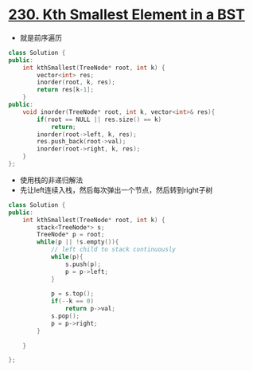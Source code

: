 # [230. Kth Smallest Element in a BST](https://leetcode.com/problems/kth-smallest-element-in-a-bst/?tab=Solutions)

* 就是前序遍历

```C++
class Solution {
public:
    int kthSmallest(TreeNode* root, int k) {
        vector<int> res;
        inorder(root, k, res);
        return res[k-1];
    }
public:
    void inorder(TreeNode* root, int k, vector<int>& res){
        if(root == NULL || res.size() == k)
            return;
        inorder(root->left, k, res);
        res.push_back(root->val);
        inorder(root->right, k, res);
    }
};
```

* 使用栈的非递归解法
* 先让left连续入栈，然后每次弹出一个节点，然后转到right子树

```C++
class Solution {
public:
    int kthSmallest(TreeNode* root, int k) {
        stack<TreeNode*> s;
        TreeNode* p = root;
        while(p || !s.empty()){
            // left child to stack continuously
            while(p){
                s.push(p);
                p = p->left;
            }
            
            p = s.top();
            if(--k == 0)
                return p->val;
            s.pop();
            p = p->right;
        }
        
    }

};
```
